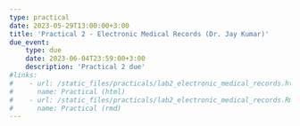 ```yaml
---
type: practical
date: 2023-05-29T13:00:00+3:00
title: 'Practical 2 - Electronic Medical Records (Dr. Jay Kumar)'
due_event: 
    type: due
    date: 2023-06-04T23:59:00+3:00
    description: 'Practical 2 due'
#links:
#    - url: /static_files/practicals/lab2_electronic_medical_records.html
#      name: Practical (html)
#    - url: /static_files/practicals/lab2_electronic_medical_records.Rmd
#      name: Practical (rmd)
---
```

